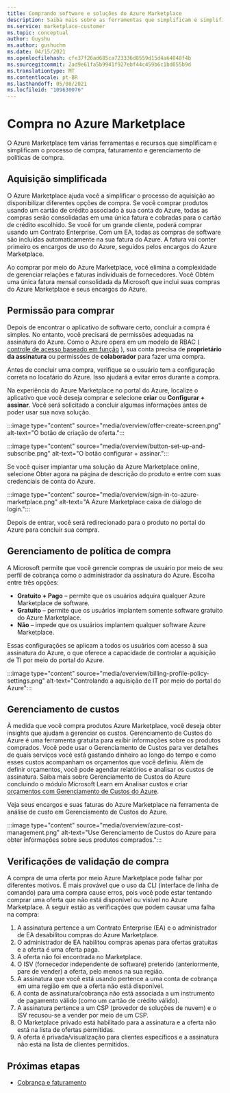 ```yaml
---
title: Comprando software e soluções do Azure Marketplace
description: Saiba mais sobre as ferramentas que simplificam e simplificam as compras e o gerenciamento de software no Azure Marketplace.
ms.service: marketplace-customer
ms.topic: conceptual
author: Guyshu
ms.author: gushuchm
ms.date: 04/15/2021
ms.openlocfilehash: cfe37f26ad685ca723336d8559d15d4a64048f4b
ms.sourcegitcommit: 2ad9e61fa5b9941f927ebf44c459b6c1bd055b9d
ms.translationtype: MT
ms.contentlocale: pt-BR
ms.lasthandoff: 05/08/2021
ms.locfileid: "109630076"
---
```

# <a name="azure-marketplace-purchasing"></a>Compra no Azure Marketplace

O Azure Marketplace tem várias ferramentas e recursos que simplificam e simplificam o processo de compra, faturamento e gerenciamento de políticas de compra.

## <a name="simplified-procurement"></a>Aquisição simplificada

O Azure Marketplace ajuda você a simplificar o processo de aquisição ao disponibilizar diferentes opções de compra. Se você comprar produtos usando um cartão de crédito associado à sua conta do Azure, todas as compras serão consolidadas em uma única fatura e cobradas para o cartão de crédito escolhido. Se você for um grande cliente, poderá comprar usando um Contrato Enterprise. Com um EA, todas as compras de software são incluídas automaticamente na sua fatura do Azure. A fatura vai conter primeiro os encargos de uso do Azure, seguidos pelos encargos do Azure Marketplace.

Ao comprar por meio do Azure Marketplace, você elimina a complexidade de gerenciar relações e faturas individuais de fornecedores. Você Obtém uma única fatura mensal consolidada da Microsoft que inclui suas compras do Azure Marketplace e seus encargos do Azure.

## <a name="permission-to-purchase"></a>Permissão para comprar

Depois de encontrar o aplicativo de software certo, concluir a compra é simples. No entanto, você precisará de permissões adequadas na assinatura do Azure. Como o Azure opera em um modelo de RBAC ( [controle de acesso baseado em função](/azure/role-based-access-control/overview) ), sua conta precisa de **proprietário da assinatura** ou permissões de **colaborador** para fazer uma compra.

Antes de concluir uma compra, verifique se o usuário tem a configuração correta no locatário do Azure. Isso ajudará a evitar erros durante a compra.

Na experiência do Azure Marketplace no portal do Azure, localize o aplicativo que você deseja comprar e selecione **criar** ou **Configurar + assinar**. Você será solicitado a concluir algumas informações antes de poder usar sua nova solução.

:::image type="content" source="media/overview/offer-create-screen.png" alt-text="O botão de criação de oferta.":::

:::image type="content" source="media/overview/button-set-up-and-subscribe.png" alt-text="O botão configurar + assinar.":::

Se você quiser implantar uma solução da Azure Marketplace online, selecione Obter agora na página de descrição do produto e entre com suas credenciais de conta do Azure. 

:::image type="content" source="media/overview/sign-in-to-azure-marketplace.png" alt-text="A Azure Marketplace caixa de diálogo de login.":::

Depois de entrar, você será redirecionado para o produto no portal do Azure para concluir sua compra.

## <a name="purchase-policy-management"></a>Gerenciamento de política de compra

A Microsoft permite que você gerencie compras de usuário por meio de seu perfil de cobrança como o administrador da assinatura do Azure. Escolha entre três opções:

- **Gratuito + Pago** – permite que os usuários adquira qualquer Azure Marketplace de software.
- **Gratuito** – permite que os usuários implantem somente software gratuito do Azure Marketplace.
- **Não** – impede que os usuários implantem qualquer software Azure Marketplace.

Essas configurações se aplicam a todos os usuários com acesso à sua assinatura do Azure, o que oferece a capacidade de controlar a aquisição de TI por meio do portal do Azure.

:::image type="content" source="media/overview/billing-profile-policy-settings.png" alt-text="Controlando a aquisição de IT por meio do portal do Azure":::

## <a name="cost-management"></a>Gerenciamento de custos

À medida que você compra produtos Azure Marketplace, você deseja obter insights que ajudam a gerenciar os custos. Gerenciamento de Custos do Azure é uma ferramenta gratuita para exibir informações sobre os produtos comprados. Você pode usar o Gerenciamento de Custos para ver detalhes de quais serviços você está gastando dinheiro ao longo do tempo e como esses custos acompanham os orçamentos que você definiu. Além de definir orçamentos, você pode agendar relatórios e analisar os custos de assinatura. Saiba mais sobre Gerenciamento de Custos do Azure concluindo o módulo Microsoft Learn em Analisar custos e criar [orçamentos com Gerenciamento de Custos do Azure](/learn/modules/analyze-costs-create-budgets-azure-cost-management/).

Veja seus encargos e suas faturas do Azure Marketplace na ferramenta de análise de custo em Gerenciamento de Custos do Azure.

:::image type="content" source="media/overview/azure-cost-management.png" alt-text="Use Gerenciamento de Custos do Azure para obter informações sobre seus produtos comprados.":::

## <a name="purchase-validation-checks"></a>Verificações de validação de compra

A compra de uma oferta por meio Azure Marketplace pode falhar por diferentes motivos. É mais provável que o uso da CLI (interface de linha de comando) para uma compra cause erros, pois você pode estar tentando comprar uma oferta que não está disponível ou visível no Azure Marketplace. A seguir estão as verificações que podem causar uma falha na compra:

1. A assinatura pertence a um Contrato Enterprise (EA) e o administrador de EA desabilitou compras do Azure Marketplace.
1. O administrador de EA habilitou compras apenas para ofertas gratuitas e a oferta é uma oferta paga.
1. A oferta não foi encontrada no Marketplace.
1. O ISV (fornecedor independente de software) preterido (anteriormente, pare de vender) a oferta, pelo menos na sua região.
1. A assinatura que você está usando pertence a uma conta de cobrança em uma região em que a oferta não está disponível.
1. A conta de assinatura/cobrança não está associada a um instrumento de pagamento válido (como um cartão de crédito válido).
1. A assinatura pertence a um CSP (provedor de soluções de nuvem) e o ISV recusou-se a vender por meio de um CSP.
1. O Marketplace privado está habilitado para a assinatura e a oferta não está na lista de ofertas permitidas.
1. A oferta é privada/visualização para clientes específicos e a assinatura não está na lista de clientes permitidos.

## <a name="next-steps"></a>Próximas etapas

- [Cobrança e faturamento](billing-invoicing.md)